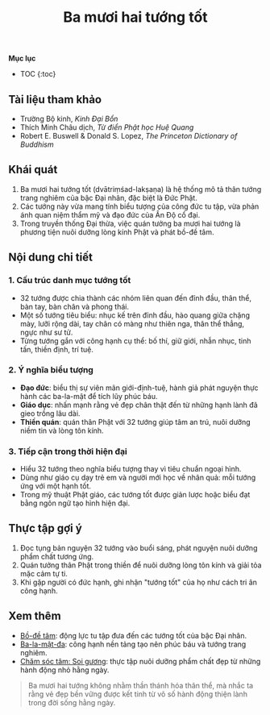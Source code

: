 ﻿---
title: Ba mươi hai tướng tốt
---

**Mục lục**

- TOC
{:toc}

## Tài liệu tham khảo

- Trường Bộ kinh, *Kinh Đại Bổn*
- Thích Minh Châu dịch, *Từ điển Phật học Huệ Quang*
- Robert E. Buswell & Donald S. Lopez, *The Princeton Dictionary of Buddhism*

## Khái quát

1. Ba mươi hai tướng tốt (dvātriṃśad-lakṣaṇa) là hệ thống mô tả thân tướng trang nghiêm của bậc Đại nhân, đặc biệt là Đức Phật.
2. Các tướng này vừa mang tính biểu tượng của công đức tu tập, vừa phản ánh quan niệm thẩm mỹ và đạo đức của Ấn Độ cổ đại.
3. Trong truyền thống Đại thừa, việc quán tưởng ba mươi hai tướng là phương tiện nuôi dưỡng lòng kính Phật và phát bồ-đề tâm.

## Nội dung chi tiết

### 1. Cấu trúc danh mục tướng tốt

- 32 tướng được chia thành các nhóm liên quan đến đỉnh đầu, thân thể, bàn tay, bàn chân và phong thái.
- Một số tướng tiêu biểu: nhục kế trên đỉnh đầu, hào quang giữa chặng mày, lưỡi rộng dài, tay chân có màng như thiên nga, thân thể thẳng, ngực như sư tử.
- Từng tướng gắn với công hạnh cụ thể: bố thí, giữ giới, nhẫn nhục, tinh tấn, thiền định, trí tuệ.

### 2. Ý nghĩa biểu tượng

- **Đạo đức**: biểu thị sự viên mãn giới-định-tuệ, hành giả phát nguyện thực hành các ba-la-mật để tích lũy phúc báu.
- **Giáo dục**: nhấn mạnh rằng vẻ đẹp chân thật đến từ những hạnh lành đã gieo trồng lâu dài.
- **Thiền quán**: quán thân Phật với 32 tướng giúp tâm an trú, nuôi dưỡng niềm tin và lòng tôn kính.

### 3. Tiếp cận trong thời hiện đại

- Hiểu 32 tướng theo nghĩa biểu tượng thay vì tiêu chuẩn ngoại hình.
- Dùng như giáo cụ dạy trẻ em và người mới học về nhân quả: mỗi tướng ứng với một hạnh tốt.
- Trong mỹ thuật Phật giáo, các tướng tốt được giản lược hoặc biểu đạt bằng ngôn ngữ tạo hình hiện đại.

## Thực tập gợi ý

1. Đọc tụng bản nguyện 32 tướng vào buổi sáng, phát nguyện nuôi dưỡng phẩm chất tương ứng.
2. Quán tưởng thân Phật trong thiền để nuôi dưỡng lòng tôn kính và giải tỏa mặc cảm tự ti.
3. Khi gặp người có đức hạnh, ghi nhận "tướng tốt" của họ như cách tri ân công hạnh.

## Xem thêm

- [Bồ-đề tâm](bo_de_tam.md): động lực tu tập đưa đến các tướng tốt của bậc Đại nhân.
- [Ba-la-mật-đa](ba_la_mat_da.md): công hạnh nền tảng tạo nên phúc báu và tướng trang nghiêm.
- [Chăm sóc tâm: Soi gương](../cham_soc_than_tam/cham_soc_tam_soi_guong.md): thực tập nuôi dưỡng phẩm chất đẹp từ những hành động nhỏ hằng ngày.

> Ba mươi hai tướng không nhằm thần thánh hóa thân thể, mà nhắc ta rằng vẻ đẹp bền vững được kết tinh từ vô số hành động thiện lành trong đời sống hằng ngày.
